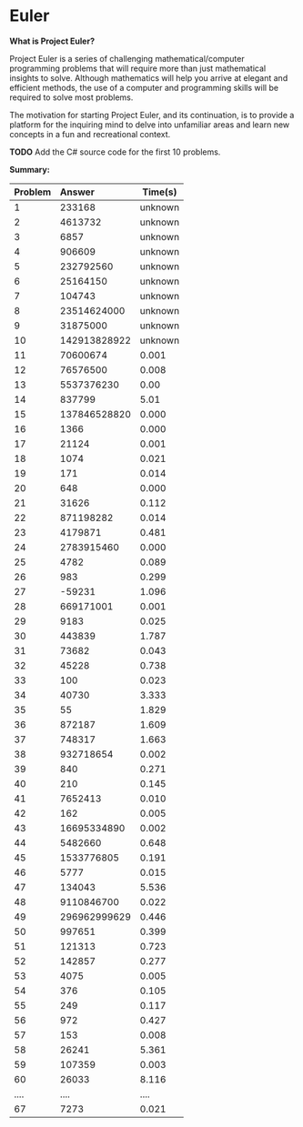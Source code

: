 Euler
=====

**What is Project Euler?**

Project Euler is a series of challenging mathematical/computer programming problems that will require more than just mathematical insights to solve. Although mathematics will help you arrive at elegant and efficient methods, the use of a computer and programming skills will be required to solve most problems.

The motivation for starting Project Euler, and its continuation, is to provide a platform for the inquiring mind to delve into unfamiliar areas and learn new concepts in a fun and recreational context. 

**TODO**
Add the C# source code for the first 10 problems.

**Summary:**

| Problem | Answer | Time(s) | 
|:------------ |:---------------| -----|
|1|233168|unknown|
|2|4613732|unknown|
|3|6857|unknown|
|4|906609|unknown|
|5|232792560|unknown|
|6|25164150|unknown|
|7|104743|unknown|
|8|23514624000|unknown|
|9|31875000|unknown|
|10|142913828922|unknown|
|11|70600674|0.001|
|12|76576500|0.008|
|13|5537376230|0.00|
|14|837799|5.01|
|15|137846528820|0.000|
|16|1366|0.000|
|17|21124|0.001|
|18|1074|0.021|
|19|171|0.014|
|20|648|0.000|
|21|31626|0.112|
|22|871198282|0.014|
|23|4179871|0.481|
|24|2783915460|0.000|
|25|4782|0.089|
|26|983|0.299|
|27|-59231|1.096|
|28|669171001|0.001|
|29|9183|0.025|
|30|443839|1.787|
|31|73682|0.043|
|32|45228|0.738|
|33|100|0.023|
|34|40730|3.333|
|35|55|1.829|
|36|872187|1.609|
|37|748317|1.663|
|38|932718654|0.002|
|39|840|0.271|
|40|210|0.145|
|41|7652413|0.010|
|42|162|0.005|
|43|16695334890|0.002|
|44|5482660|0.648|
|45|1533776805|0.191|
|46|5777|0.015|
|47|134043|5.536|
|48|9110846700|0.022|
|49|296962999629|0.446|
|50|997651|0.399|
|51|121313|0.723|
|52|142857|0.277|
|53|4075|0.005|
|54|376|0.105|
|55|249|0.117|
|56|972|0.427|
|57|153|0.008|
|58|26241|5.361|Too slow. Normal time compared with most of the solutions of other people|
|59|107359|0.003|
|60|26033|8.116|
|....|....|....|
|67|7273|0.021|
